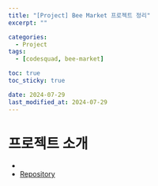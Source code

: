 ```yaml
---
title: "[Project] Bee Market 프로젝트 정리"
excerpt: ""

categories:
  - Project
tags:
  - [codesquad, bee-market]

toc: true
toc_sticky: true

date: 2024-07-29
last_modified_at: 2024-07-29
---
```


# 프로젝트 소개

- 
- [Repository](https://github.com/masters2023-4th-project-carrot-talk/carrot-talk-be-a)